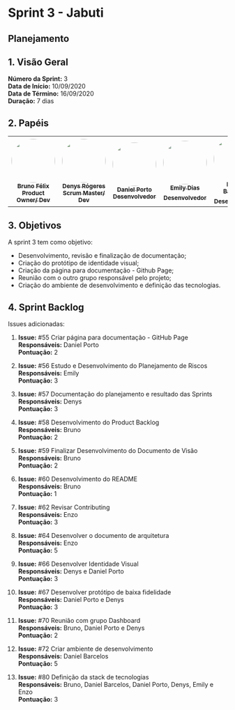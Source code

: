 # Sprint 3 - Jabuti

## Planejamento 

## 1. Visão Geral
**Número da Sprint:** 3<br>
**Data de Início:** 10/09/2020<br>
**Data de Término:** 16/09/2020<br>
**Duração:** 7 dias<br>

## 2. Papéis

<table>
    <tr>
     <td align="center"><a href="https://github.com/Bruno-Felix"><img style="border-radius: 50%;" src="https://avatars2.githubusercontent.com/u/38890440?s=400&u=9c14ab68fc12dbeb25956056fe86bb075d138fa5&v=4" width="100px;" alt=""/><br /><sub><b>Bruno Félix</b><br><b>Product Owner/ Dev</b></sub></a><br /><a href="https://github.com/Bruno-Felix"></a>           </td>
        <td align="center"><a href="https://github.com/DenysRogeres"><img style="border-radius: 50%;" src="https://avatars0.githubusercontent.com/u/54676096?s=400&u=7b70aa8d6bd5ef6edffcd43686e81beb60546027&v=4" width="100px;" alt=""/><br /><sub><b>Denys Rógeres</b><br><b>Scrum Master/ Dev</b></sub></a><br /><a href="https://github.com/DenysRogeres"></a></td>
        <td align="center"><a href="https://github.com/DanielPortods"><img style="border-radius: 50%;" src="https://avatars3.githubusercontent.com/u/48573556?s=400&u=e1d90cb87288030c0fcb57a9b537dd88a77e1525&v=4" width="100px;" alt=""/><br /><sub><b>Daniel Porto</b><br><b>Desenvolvedor</b></sub></a><br /><a href="https://github.com/DanielPortods"></a></td>
        <td align="center"><a href="https://github.com/emysdias"><img style="border-radius: 50%;" src="https://avatars3.githubusercontent.com/u/52640974?s=400&u=78292e0e872227c1bc7da0352748d0a12306ea39&v=4" width="100px;" alt=""/><br /><sub><b>Emily Dias</b><br><b>Desenvolvedor</sub></a><br /><a href="https://github.com/emysdias"></a></td>
        <td align="center"><a href="https://github.com/daniel-bm"><img style="border-radius: 50%;" src="https://avatars1.githubusercontent.com/u/38585724?s=400&u=46d21bc14c3d1acce6829b8a96329d23f432549f&v=4" width="100px;" alt=""/><br /><sub><b>Daniel Barcelos</b><br><b>Desenvolvedor</sub></a><br /><a href="https://github.com/daniel-bm"></a></td>
        <td align="center"><a href="https://github.com/enzoggqs"><img style="border-radius: 50%;" src="https://avatars3.githubusercontent.com/u/38733364?s=400&u=03933ce39868586c14b93dc9c99f37c19bb9ee9b&v=4" width="100px;" alt=""/><br /><sub><b>Enzo Gabriel</b><br><b>Desenvolvedor</sub></a><br /><a href="https://github.com/enzoggqs"></a></td>
        </tr>
    </table>


## 3. Objetivos
A sprint 3 tem como objetivo:
- Desenvolvimento, revisão e finalização de documentação;
- Criação do protótipo de identidade visual;
- Criação da página para documentação - Github Page;
- Reunião com o outro grupo responsável pelo projeto;
- Criação do ambiente de desenvolvimento e definição das tecnologias.

## 4. Sprint Backlog
Issues adicionadas: 
1. **Issue:** #55 Criar página para documentação - GitHub Page <br>
**Responsáveis:** Daniel Porto<br>
**Pontuação:** 2

2. **Issue:** #56 Estudo e Desenvolvimento do Planejamento de Riscos<br>
**Responsáveis:** Emily<br>
**Pontuação:** 3

3. **Issue:** #57 Documentação do planejamento e resultado das Sprints<br>
**Responsáveis:** Denys<br>
**Pontuação:** 3

4. **Issue:** #58 Desenvolvimento do Product Backlog<br>
**Responsáveis:** Bruno<br>
**Pontuação:** 2

5. **Issue:** #59 Finalizar Desenvolvimento do Documento de Visão<br>
**Responsáveis:** Bruno<br>
**Pontuação:** 2

6. **Issue:** #60 Desenvolvimento do README<br>
**Responsáveis:** Bruno<br>
**Pontuação:** 1

7. **Issue:** #62 Revisar Contributing<br>
**Responsáveis:** Enzo<br>
**Pontuação:** 3

8. **Issue:** #64 Desenvolver o documento de arquitetura<br>
**Responsáveis:** Enzo<br>
**Pontuação:** 5

9. **Issue:** #66 Desenvolver Identidade Visual<br>
**Responsáveis:** Denys e Daniel Porto<br>
**Pontuação:** 3

10. **Issue:** #67 Desenvolver protótipo de baixa fidelidade<br>
**Responsáveis:** Daniel Porto e Denys<br>
**Pontuação:** 3

11. **Issue:** #70 Reunião com grupo Dashboard<br>
**Responsáveis:** Bruno, Daniel Porto e Denys<br>
**Pontuação:** 2

12. **Issue:** #72 Criar ambiente de desenvolvimento<br>
**Responsáveis:** Daniel Barcelos<br>
**Pontuação:** 5

13. **Issue:** #80 Definição da stack de tecnologias<br>
**Responsáveis:** Bruno, Daniel Barcelos, Daniel Porto, Denys, Emily e Enzo<br>
**Pontuação:** 3


